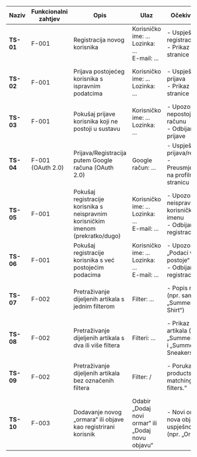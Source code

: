 | **Naziv** | **Funkcionalni zahtjev** | **Opis**                                                                          | **Ulaz**                                                                                                    | **Očekivani izlaz**                                                                                                     | **Izlaz**                                       | **Uspjeh** |
|-----------|--------------------------|------------------------------------------------------------------------------------|-------------------------------------------------------------------------------------------------------------|--------------------------------------------------------------------------------------------------------------------------|------------------------------------------------|-----------|
| **TS-01** | F-001                   | Registracija novog korisnika                                                      | Korisničko ime: ...<br>Lozinka: ...<br>E-mail: ...                                                           | - Uspješna registracija<br>- Prikaz profilne stranice                                                                    | [Ovdje unositi stvarni ishod testiranja]        | + / -     |
| **TS-02** | F-001                   | Prijava postojećeg korisnika s ispravnim podatcima                                | Korisničko ime: ...<br>Lozinka: ...                                                                          | - Uspješna prijava<br>- Prikaz profilne stranice                                                                        | [Ovdje unositi stvarni ishod testiranja]        | + / -     |
| **TS-03** | F-001                   | Pokušaj prijave korisnika koji ne postoji u sustavu                               | Korisničko ime: ...<br>Lozinka: ...                                                                          | - Upozorenje o nepostojećem računu<br>- Odbijanje prijave                                                              | [Ovdje unositi stvarni ishod testiranja]        | + / -     |
| **TS-04** | F-001 (OAuth 2.0)       | Prijava/Registracija putem Google računa (OAuth 2.0)                              | Google račun: ...                                                                                            | - Uspješna prijava/registracija<br>- Preusmjeravanje na profilnu stranicu                                               | [Ovdje unositi stvarni ishod testiranja]        | + / -     |
| **TS-05** | F-001                   | Pokušaj registracije korisnika s neispravnim korisničkim imenom (prekratko/dugo)  | Korisničko ime: ...<br>Lozinka: ...<br>E-mail: ...                                                           | - Upozorenje o neispravnom korisničkom imenu<br>- Odbijanje registracije                                               | [Ovdje unositi stvarni ishod testiranja]        | + / -     |
| **TS-06** | F-001                   | Pokušaj registracije korisnika s već postojećim podacima                          | Korisničko ime: ...<br>Lozinka: ...<br>E-mail: ...                                                           | - Upozorenje „Podaci već postoje“<br>- Odbijanje registracije                                                           | [Ovdje unositi stvarni ishod testiranja]        | + / -     |
| **TS-07** | F-002                   | Pretraživanje dijeljenih artikala s jednim filterom                               | Filter: ...                                                                                                  | - Popis rezultata (npr. samo „Summer T-Shirt“)                                                                          | [Ovdje unositi stvarni ishod testiranja]        | + / -     |
| **TS-08** | F-002                   | Pretraživanje dijeljenih artikala s dva ili više filtera                          | Filteri: ...                                                                                                 | - Prikaz traženih artikala (npr. „Summer T-Shirt“ i „Summer Sneakers“)                                                 | [Ovdje unositi stvarni ishod testiranja]        | + / -     |
| **TS-09** | F-002                   | Pretraživanje dijeljenih artikala bez označenih filtera                           | Filter: /                                                                                                    | - Poruka „No products found matching your filters.“                                                                    | [Ovdje unositi stvarni ishod testiranja]        | + / -     |
| **TS-10** | F-003                   | Dodavanje novog „ormara“ ili objave kao registrirani korisnik                     | Odabir „Dodaj novi ormar“ ili „Dodaj novu objavu“                                                             | - Novi ormar ili nova objava uspješno kreirana (npr. „Ormar #1“)                                                       | [Ovdje unositi stvarni ishod testiranja]        | + / -     |
